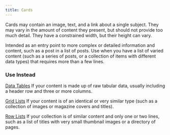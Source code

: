 ```yaml
---
title: Cards
---
```


Cards may contain an image, text, and a link about a single subject. They may vary in the amount of content they present, but should not provide too much detail. They have a constrained width, but their height can vary.

Intended as an entry point to more complex or detailed information and content, such as a post in a list of posts. Use when you have a list of varied content (such as a series of posts, or a collection of items with different data types) that requires more than a few lines.

### Use Instead

[Data Tables](/patterns/components/data-tables/) If your content is made up of raw tabular data, usually including a header row and three or more columns.

[Grid Lists](/patterns/components/grid-lists/) If your content is of an identical or very similar type (such as a collection of images or magazine covers and titles).

[Row Lists](/patterns/components/row-lists/) If your collection is of similar content and only one or two lines, such as a list of titles with very small thumbnail images or a directory of pages.
